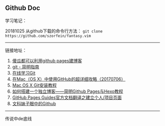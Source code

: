 
## Github Doc ##

学习笔记：

20181025 从github下载的命令行方法： `git clone https://github.com/szorfein/fantasy.vim`






----
链接地址：

1.	[傻瓜都可以利用github pages建博客](http://cyzus.github.io/2015/06/21/github-build-blog/)
2.	[git - 简明指南](http://rogerdudler.github.io/git-guide/index.zh.html)
3.	[在线学习Git](https://learngitbranching.js.org/?NODEMO)
4.	[在Mac（OS X）中使用GitHub的超详细攻略（20170706）](https://blog.csdn.net/baimafujinji/article/details/74533992)
5.	[Mac OS X Git安装教程](http://www.cnblogs.com/ccdev/archive/2012/09/12/2682098.html)
6.	[如何搭建一个独立博客——简明Github Pages与Hexo教程](https://www.jianshu.com/p/141abf1700da?utm_campaign=maleskine&utm_content=note&utm_medium=seo_notes&utm_source=recommendation)
7.	[GitHub Pages Guides官方文档翻译之建立个人/项目页面](https://www.jianshu.com/p/573b7f8461d0)
8.	[文科妹子眼中的Github](https://www.zhihu.com/question/20070065)



-----

传说中de底线
